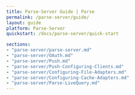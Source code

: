 ```yaml
---
title: Parse-Server Guide | Parse
permalink: /parse-server/guide/
layout: guide
platform: Parse-Server
quickstart: /docs/parse-server/quick-start

sections:
- "parse-server/parse-server.md"
- "parse-server/OAuth.md"
- "parse-server/Push.md"
- "parse-server/Push-Configuring-Clients.md"
- "parse-server/Configuring-File-Adapters.md"
- "parse-server/Configuring-Cache-Adapters.md"
- "parse-server/Parse-LiveQuery.md"
---
```

